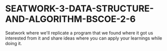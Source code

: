 # SEATWORK-3-DATA-STRUCTURE-AND-ALGORITHM-BSCOE-2-6
Seatwork where we'll replicate a program that we found where it got us interested from it and share ideas where you can apply your learnings while doing it.
